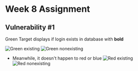 # Week 8 Assignment

## Vulnerability #1
Green Target displays if login exists in database with **bold**

![Green existing](https://i.imgur.com/ZGnh7CT.png)
![Green nonexisting](https://i.imgur.com/9aE3yFF.png)

- Meanwhile, it doesn't happen to red or blue
![Red existing](https://i.imgur.com/XIoHpKX.png)
![Red nonexisting](https://i.imgur.com/WHO8ckL.png)
